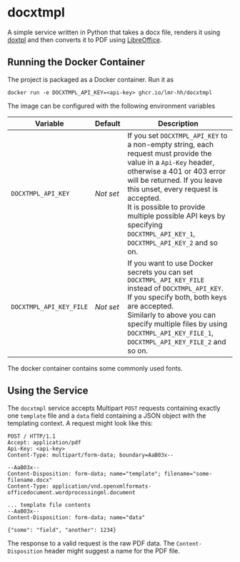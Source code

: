 # docxtmpl

A simple service written in Python that takes a docx file, renders it using [doxtpl](https://docxtpl.readthedocs.io) and then converts it to PDF using [LibreOffice](https://libreoffice.org).

## Running the Docker Container

The project is packaged as a Docker container. Run it as

```shell
docker run -e DOCXTMPL_API_KEY=<api-key> ghcr.io/lmr-hh/docxtmpl
```

The image can be configured with the following environment variables

| Variable                | Default   | Description                                                  |
| ----------------------- | --------- | ------------------------------------------------------------ |
| `DOCXTMPL_API_KEY`      | *Not set* | If you set `DOCXTMPL_API_KEY` to a non-empty string, each request must provide the value in a `Api-Key` header, otherwise a 401 or 403 error will be returned. If you leave this unset, every request is accepted.<br />It is possible to provide multiple possible API keys by specifying `DOCXTMPL_API_KEY_1`, `DOCXTMPL_API_KEY_2` and so on. |
| `DOCXTMPL_API_KEY_FILE` | *Not set* | If you want to use Docker secrets you can set `DOCXTMPL_API_KEY_FILE` instead of `DOCXTMPL_API_KEY`. If you specify both, both keys are accepted.<br />Similarly to above you can specify multiple files by using `DOCXTMPL_API_KEY_FILE_1`, `DOCXTMPL_API_KEY_FILE_2` and so on. |

The docker container contains some commonly used fonts.

## Using the Service

The `docxtmpl` service accepts Multipart `POST` requests containing exactly one `template` file and a `data` field containing a JSON object with the templating context. A request might look like this:

```http
POST / HTTP/1.1
Accept: application/pdf
Api-Key: <api-key>
Content-Type: multipart/form-data; boundary=AaB03x--

--AaB03x--
Content-Disposition: form-data; name="template"; filename="some-filename.docx"
Content-Type: application/vnd.openxmlformats-officedocument.wordprocessingml.document

... template file contents
--AaB03x--
Content-Disposition: form-data; name="data"

{"some": "field", "another": 1234}
```

The response to a valid request is the raw PDF data. The `Content-Disposition` header might suggest a name for the PDF file.